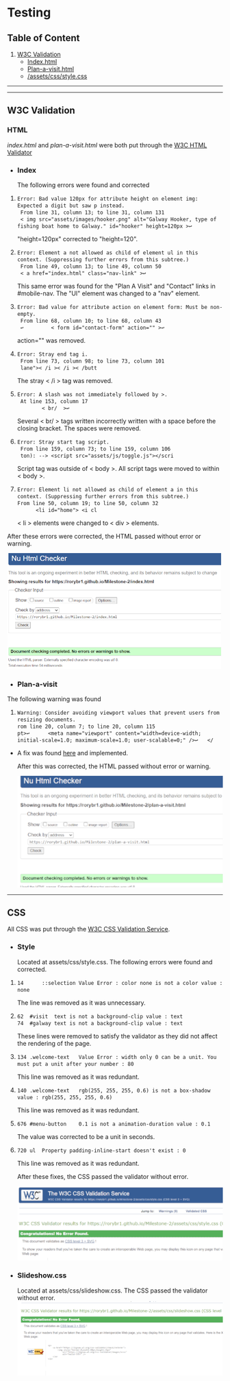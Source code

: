 # Testing

## Table of Content 
1. [W3C Validation](#html)
    * [Index.html](#Index)
    * [Plan-a-visit.html](#Plan-a-visit)
    * [/assets/css/style.css](#Style)

<hr>
<hr>



## W3C Validation 
### HTML
*index.html* and *plan-a-visit.html* were both put through the [W3C HTML Validator](https://validator.w3.org/)
* ### Index
    The following errors were found and corrected

1.   
    ```
    Error: Bad value 120px for attribute height on element img: Expected a digit but saw p instead.
     From line 31, column 13; to line 31, column 131
     < img src="assets/images/hooker.png" alt="Galway Hooker, type of fishing boat home to Galway." id="hooker" height=120px >↩     
     ```
    "height=120px" corrected to "height=120".

2. 
    ```
    Error: Element a not allowed as child of element ul in this context. (Suppressing further errors from this subtree.)
     From line 49, column 13; to line 49, column 50
     < a href="index.html" class="nav-link" >↩     
    ```

    This same error was found for the "Plan A Visit" and "Contact" links in #mobile-nav. The "Ul" element was changed to a "nav" element.

3.  
    ```
    Error: Bad value for attribute action on element form: Must be non-empty.
     From line 68, column 10; to line 68, column 43
     ↩         < form id="contact-form" action="" >↩    
    ```

    action="" was removed.

4.  
    ```
    Error: Stray end tag i.
     From line 73, column 98; to line 73, column 101
     lane">< /i >< /i >< /butt 
    ```

    The stray < /i > tag was removed.

5. 
    ``` 
    Error: A slash was not immediately followed by >.
     At line 153, column 17
            < br/  >↩      
    ```  

    Several < br/ > tags written incorrectly written with a space before the closing bracket. The spaces were removed.

6. 
    ```
    Error: Stray start tag script.
     From line 159, column 73; to line 159, column 106
     ton): --> <script src="assets/js/toggle.js"></scri 
    ```
    Script tag was outside of < body >. All script tags were moved to within < body >.

7. 
    ```
    Error: Element li not allowed as child of element a in this context. (Suppressing further errors from this subtree.)
    From line 50, column 19; to line 50, column 32
          <li id="home"> <i cl 
    ```
    
    < li > elements were changed to < div > elements.

After these errors were corrected, the HTML passed without error or warning. 

![HTML Validation Screenshot index.html](html-validation-index.png)

* ### Plan-a-visit
The following warning was found

1. 
    ```
    Warning: Consider avoiding viewport values that prevent users from resizing documents.
    rom line 20, column 7; to line 20, column 115
    pt>↩      <meta name="viewport" content="width=device-width; initial-scale=1.0; maximum-scale=1.0; user-scalable=0;" />↩   </
    ```

* A fix was found [here](https://www.webdeveloper.com/d/367195-avoid-validation-warnings-on-meta-viewport/2) and implemented.

    After this was corrected, the HTML passed without error or warning. 

    ![HTML Validation Screenshot plan-a-visit.html](html-validation-plan.png)

<hr>

## CSS
All CSS was put through the [W3C CSS Validation Service](https://jigsaw.w3.org/css-validator/).

* ### Style
    
    Located at assets/css/style.css. 
    The following errors were found and corrected.

1. 
    ```
    14  	::selection	Value Error : color none is not a color value : none
    ```

    The line was removed as it was unnecessary. 

2. 
    ```
    62	#visit	text is not a background-clip value : text
    74	#galway	text is not a background-clip value : text
    ```
    These lines were removed to satisfy the validator as they did not affect the rendering of the page.

3. 
    ```
    134	.welcome-text	Value Error : width only 0 can be a unit. You must put a unit after your number : 80
    ```
    This line was removed as it was redundant.

4. 
    ```
    140	.welcome-text	rgb(255, 255, 255, 0.6) is not a box-shadow value : rgb(255, 255, 255, 0.6)
    ```

    This line was removed as it was redundant.

5. 
    ```
    676	#menu-button	0.1 is not a animation-duration value : 0.1
    ```

    The value was corrected to be a unit in seconds.

6. 
    ```
    720	ul	Property padding-inline-start doesn't exist : 0
    ```
    This line was removed as it was redundant.

    After these fixes, the CSS passed the validator without error. 

    ![css validation screenshot - style.css ](css-validation-style-css.png)

* ### Slideshow.css
    Located at assets/css/slideshow.css.
    The CSS passed the validator without error.
    ![css validation screenshot - slideshow.css ](css-validation-slideshow-css.png)